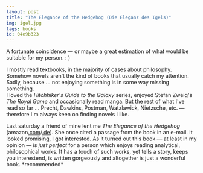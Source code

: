 ```yaml
---
layout: post
title: "The Elegance of the Hedgehog (Die Eleganz des Igels)"
img: igel.jpg
tags: books
id: 04e9b323
---
```


A fortunate coincidence — or maybe a great estimation of what would be suitable for my person. : )

I mostly read textbooks, in the majority of cases about philosophy. Somehow novels aren't the kind of books that usually catch my attention. Sadly, because ... not enjoying something is in some way missing something.  
I loved the *Hitchhiker's Guide to the Galaxy* series, enjoyed Stefan Zweig's *The Royal Game* and occasionally read manga. But the rest of what I've read so far ... Precht, Dawkins, Postman, Watzlawick, Nietzsche, etc. — therefore I'm always keen on finding novels I like.

Last saturday a friend of mine lent me *The Elegance of the Hedgehog* (amazon[.com](http://www.amazon.com/dp/1933372605)/[.de](http://www.amazon.de/dp/3423138149)). She once cited a passage from the book in an e-mail. It looked promising, I got interested. As it turned out this book — at least in my opinion &mdash; is *just perfect* for a person which enjoys reading analytical, philosophical works. It has a touch of such works, yet tells a story, keeps you interestend, is written gorgeously and altogether is just a wonderful book. \*recommended\*
